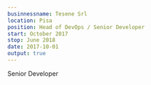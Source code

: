 ```yaml
---
businnessname: Tesene Srl
location: Pisa
position: Head of DevOps / Senior Developer
start: October 2017
stop: June 2018
date: 2017-10-01
output: true
---
```


Senior Developer